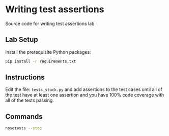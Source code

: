 # Writing test assertions

Source code for writing test assertions lab

## Lab Setup

Install the prerequisite Python packages:

```bash
pip install -r requirements.txt
```

## Instructions

Edit the file: `tests_stack.py` and add assertions to the test cases until all of the test have at least one assertion and you have 100% code coverage with all of the tests passing.

## Commands

```bash
nosetests --stop
```
